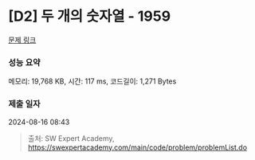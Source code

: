 # [D2] 두 개의 숫자열 - 1959 

[문제 링크](https://swexpertacademy.com/main/code/problem/problemDetail.do?contestProbId=AV5PpoFaAS4DFAUq) 

### 성능 요약

메모리: 19,768 KB, 시간: 117 ms, 코드길이: 1,271 Bytes

### 제출 일자

2024-08-16 08:43



> 출처: SW Expert Academy, https://swexpertacademy.com/main/code/problem/problemList.do